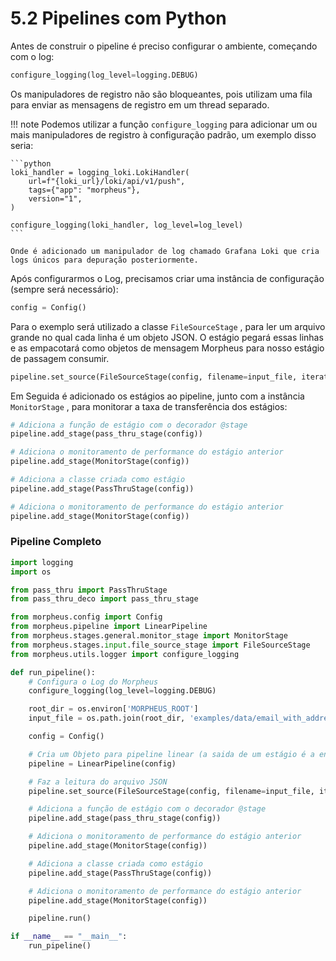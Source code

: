 # 5.2 Pipelines com Python

Antes de construir o pipeline é preciso configurar o ambiente, começando com o log:

```py
configure_logging(log_level=logging.DEBUG)
```

Os manipuladores de registro não são bloqueantes, pois utilizam uma fila para enviar as mensagens de registro em um thread separado.

!!! note
    Podemos utilizar a função `configure_logging` para adicionar um ou mais manipuladores de registro à configuração padrão, um exemplo disso seria:

    ```python
    loki_handler = logging_loki.LokiHandler(
        url=f"{loki_url}/loki/api/v1/push",
        tags={"app": "morpheus"},
        version="1",
    )

    configure_logging(loki_handler, log_level=log_level)
    ```

    Onde é adicionado um manipulador de log chamado Grafana Loki que cria logs únicos para depuração posteriormente.

Após configurarmos o Log, precisamos criar uma instância de configuração (sempre será necessário):

```py
config = Config()
```

Para o exemplo será utilizado a classe `FileSourceStage` , para ler um arquivo grande no qual cada linha é um objeto JSON. O estágio pegará essas linhas e as empacotará como objetos de mensagem Morpheus para nosso estágio de passagem consumir.

```py
pipeline.set_source(FileSourceStage(config, filename=input_file, iterative=False))
```

Em Seguida é adicionado os estágios ao pipeline, junto com a instância ``MonitorStage`` , para monitorar a taxa de transferência dos estágios:

```py
# Adiciona a função de estágio com o decorador @stage
pipeline.add_stage(pass_thru_stage(config))

# Adiciona o monitoramento de performance do estágio anterior
pipeline.add_stage(MonitorStage(config))

# Adiciona a classe criada como estágio
pipeline.add_stage(PassThruStage(config))

# Adiciona o monitoramento de performance do estágio anterior
pipeline.add_stage(MonitorStage(config))
```

### Pipeline Completo

```py
import logging
import os

from pass_thru import PassThruStage
from pass_thru_deco import pass_thru_stage

from morpheus.config import Config
from morpheus.pipeline import LinearPipeline
from morpheus.stages.general.monitor_stage import MonitorStage
from morpheus.stages.input.file_source_stage import FileSourceStage
from morpheus.utils.logger import configure_logging

def run_pipeline():
    # Configura o Log do Morpheus
    configure_logging(log_level=logging.DEBUG)

    root_dir = os.environ['MORPHEUS_ROOT']
    input_file = os.path.join(root_dir, 'examples/data/email_with_addresses.jsonlines')

    config = Config()

    # Cria um Objeto para pipeline linear (a saida de um estágio é a entrada da outra na ordem que foi criada)
    pipeline = LinearPipeline(config)

    # Faz a leitura do arquivo JSON
    pipeline.set_source(FileSourceStage(config, filename=input_file, iterative=False))

    # Adiciona a função de estágio com o decorador @stage
    pipeline.add_stage(pass_thru_stage(config))

    # Adiciona o monitoramento de performance do estágio anterior
    pipeline.add_stage(MonitorStage(config))

    # Adiciona a classe criada como estágio
    pipeline.add_stage(PassThruStage(config))

    # Adiciona o monitoramento de performance do estágio anterior
    pipeline.add_stage(MonitorStage(config))

    pipeline.run()

if __name__ == "__main__":
    run_pipeline()
```

